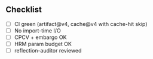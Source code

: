 ## Checklist
- [ ] CI green (artifact@v4, cache@v4 with cache-hit skip)
- [ ] No import-time I/O
- [ ] CPCV + embargo OK
- [ ] HRM param budget OK
- [ ] reflection-auditor reviewed